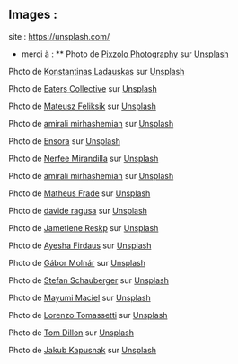 

## Images :
site : https://unsplash.com/  
* merci à :
** Photo de <a href="https://unsplash.com/fr/@pixzolo?utm_source=unsplash&utm_medium=referral&utm_content=creditCopyText">Pixzolo Photography</a> sur <a href="https://unsplash.com/fr/photos/aeESmmFKH0M?utm_source=unsplash&utm_medium=referral&utm_content=creditCopyText">Unsplash</a>
  
 Photo de <a href="https://unsplash.com/fr/@konstantinas?utm_source=unsplash&utm_medium=referral&utm_content=creditCopyText">Konstantinas Ladauskas</a> sur <a href="https://unsplash.com/fr/photos/8-hNlMngTyQ?utm_source=unsplash&utm_medium=referral&utm_content=creditCopyText">Unsplash</a>
   
Photo de <a href="https://unsplash.com/fr/@eaterscollective?utm_source=unsplash&utm_medium=referral&utm_content=creditCopyText">Eaters Collective</a> sur <a href="https://unsplash.com/fr/photos/ddZYOtZUnBk?utm_source=unsplash&utm_medium=referral&utm_content=creditCopyText">Unsplash</a>
  
Photo de <a href="https://unsplash.com/fr/@mateusz_feliksik?utm_source=unsplash&utm_medium=referral&utm_content=creditCopyText">Mateusz Feliksik</a> sur <a href="https://unsplash.com/fr/photos/-9ypyrRAjdw?utm_source=unsplash&utm_medium=referral&utm_content=creditCopyText">Unsplash</a>
  
Photo de <a href="https://unsplash.com/fr/@amir_v_ali?utm_source=unsplash&utm_medium=referral&utm_content=creditCopyText">amirali mirhashemian</a> sur <a href="https://unsplash.com/fr/photos/jE2fHnuo2lg?utm_source=unsplash&utm_medium=referral&utm_content=creditCopyText">Unsplash</a>
  
Photo de <a href="https://unsplash.com/fr/@ensoraco?utm_source=unsplash&utm_medium=referral&utm_content=creditCopyText">Ensora</a> sur <a href="https://unsplash.com/fr/photos/2Hbj43Nn2BM?utm_source=unsplash&utm_medium=referral&utm_content=creditCopyText">Unsplash</a>
  
Photo de <a href="https://unsplash.com/fr/@nerfee?utm_source=unsplash&utm_medium=referral&utm_content=creditCopyText">Nerfee Mirandilla</a> sur <a href="https://unsplash.com/fr/photos/nSjtB1tBIVw?utm_source=unsplash&utm_medium=referral&utm_content=creditCopyText">Unsplash</a>
  
Photo de <a href="https://unsplash.com/fr/@amir_v_ali?utm_source=unsplash&utm_medium=referral&utm_content=creditCopyText">amirali mirhashemian</a> sur <a href="https://unsplash.com/fr/photos/xQtNCAm-32o?utm_source=unsplash&utm_medium=referral&utm_content=creditCopyText">Unsplash</a>
  
Photo de <a href="https://unsplash.com/fr/@matheusfrade?utm_source=unsplash&utm_medium=referral&utm_content=creditCopyText">Matheus Frade</a> sur <a href="https://unsplash.com/fr/photos/FTsSl_n7d4g?utm_source=unsplash&utm_medium=referral&utm_content=creditCopyText">Unsplash</a>
  
 Photo de <a href="https://unsplash.com/fr/@davideragusa?utm_source=unsplash&utm_medium=referral&utm_content=creditCopyText">davide ragusa</a> sur <a href="https://unsplash.com/fr/photos/FwiLgvi-2Do?utm_source=unsplash&utm_medium=referral&utm_content=creditCopyText">Unsplash</a>

Photo de <a href="https://unsplash.com/fr/@reskp?utm_source=unsplash&utm_medium=referral&utm_content=creditCopyText">Jametlene Reskp</a> sur <a href="https://unsplash.com/fr/photos/q-ZZ6lT16J0?utm_source=unsplash&utm_medium=referral&utm_content=creditCopyText">Unsplash</a>

Photo de <a href="https://unsplash.com/fr/@ayeshafirdaus?utm_source=unsplash&utm_medium=referral&utm_content=creditCopyText">Ayesha Firdaus</a> sur <a href="https://unsplash.com/fr/photos/c3esWyvW3E4?utm_source=unsplash&utm_medium=referral&utm_content=creditCopyText">Unsplash</a>

Photo de <a href="https://unsplash.com/fr/@gabormolnar92?utm_source=unsplash&utm_medium=referral&utm_content=creditCopyText">Gábor Molnár</a> sur <a href="https://unsplash.com/fr/photos/x1HYULyQu70?utm_source=unsplash&utm_medium=referral&utm_content=creditCopyText">Unsplash</a>

Photo de <a href="https://unsplash.com/fr/@wuf2018?utm_source=unsplash&utm_medium=referral&utm_content=creditCopyText">Stefan Schauberger</a> sur <a href="https://unsplash.com/fr/photos/TtW_lX_F3xM?utm_source=unsplash&utm_medium=referral&utm_content=creditCopyText">Unsplash</a>
  
 Photo de <a href="https://unsplash.com/fr/@mayumimaciel?utm_source=unsplash&utm_medium=referral&utm_content=creditCopyText">Mayumi Maciel</a> sur <a href="https://unsplash.com/fr/photos/un-tas-de-beignets-qui-sont-poses-sur-le-sol-tA-eNIV-geQ?utm_source=unsplash&utm_medium=referral&utm_content=creditCopyText">Unsplash</a>

 Photo de <a href="https://unsplash.com/fr/@loren_zot?utm_source=unsplash&utm_medium=referral&utm_content=creditCopyText">Lorenzo Tomassetti</a> sur <a href="https://unsplash.com/fr/photos/XGHCq5jlXkc?utm_source=unsplash&utm_medium=referral&utm_content=creditCopyText">Unsplash</a>

 Photo de <a href="https://unsplash.com/fr/@tdillon19?utm_source=unsplash&utm_medium=referral&utm_content=creditCopyText">Tom Dillon</a> sur <a href="https://unsplash.com/fr/photos/9eIbwtyl4Xs?utm_source=unsplash&utm_medium=referral&utm_content=creditCopyText">Unsplash</a>

 Photo de <a href="https://unsplash.com/fr/@foodiesfeed?utm_source=unsplash&utm_medium=referral&utm_content=creditCopyText">Jakub Kapusnak</a> sur <a href="https://unsplash.com/fr/photos/tEVisOXz26Y?utm_source=unsplash&utm_medium=referral&utm_content=creditCopyText">Unsplash</a>

  
   



